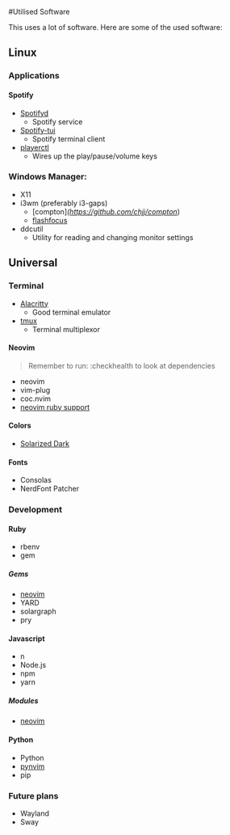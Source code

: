 #Utilised Software

This uses a lot of software. Here are some of the used software:



## Linux

### Applications

#### Spotify

- [Spotifyd](https://github.com/Spotifyd/spotifyd)
  - Spotify service
- [Spotify-tui](https://github.com/Rigellute/spotify-tui)
  - Spotify terminal client
- [playerctl](https://github.com/altdesktop/playerctl)
  - Wires up the play/pause/volume keys

### Windows Manager:

- X11
- i3wm (preferably i3-gaps)
  - [compton]_(https://github.com/chjj/compton_)
  - [flashfocus](https://github.com/fennerm/flashfocus)
- ddcutil
  - Utility for reading and changing monitor settings

## Universal

### Terminal
  
- [Alacritty](https://github.com/alacritty/alacritty)
  - Good terminal emulator
- [tmux](https://github.com/tmux/tmux)
  - Terminal multiplexor

#### Neovim

> Remember to run: :checkhealth to look at dependencies

- neovim
- vim-plug
- coc.nvim
- [neovim ruby support](https://github.com/neovim/neovim-ruby)

#### Colors

- [Solarized Dark](https://ethanschoonover.com/solarized/)

#### Fonts

- Consolas
- NerdFont Patcher

### Development

#### Ruby

- rbenv
- gem

##### Gems

- [neovim](https://github.com/neovim/neovim-ruby)
- YARD
- solargraph
- pry

#### Javascript

- n
- Node.js
- npm
- yarn

##### Modules

- [neovim](https://github.com/neovim/node-client/)
 

#### Python

- Python
- [pynvim](https://github.com/neovim/pynvim)
- pip



### Future plans

- Wayland
- Sway
